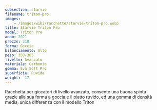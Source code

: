 ```yaml
---
subsection: starvie
filename: triton-pro
images:
    - /images/wiki/racchette/starvie-triton-pro.webp
title: Starvie Triton Pro
model: Triton Pro
anno: 2021
prezzo: 310
forma: Goccia
bilanciamento: Alto
peso: 350-385
livello: Avanzato
materiale: Carbonio
gomma: Eva Soft Pro
superficie: Ruvida
weight: -17
---
```

Racchetta per giocatori di livello avanzato, consente una buona spinta grazie alla sua forma a goccia e il piatto ruvido, ed una gomma di densità media, unica differenza con il modello Triton